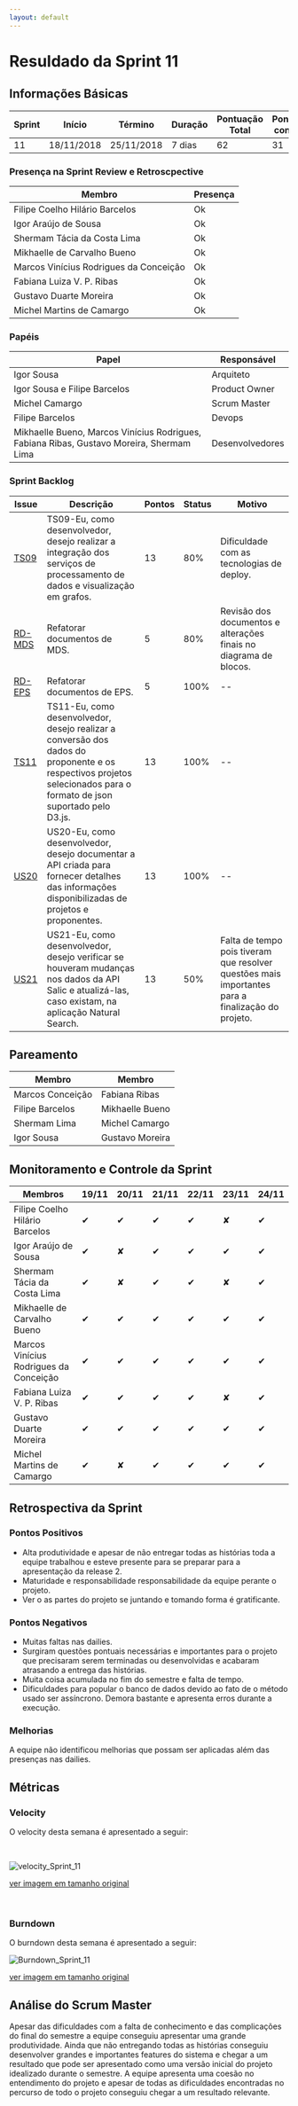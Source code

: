 ```yaml
---
layout: default
---
```


# Resuldado da Sprint 11


## Informações Básicas

| Sprint | Início | Término | Duração | Pontuação Total | Pontuação concluída |
|---|---|---|---|---|---|
| 11 | 18/11/2018 | 25/11/2018 | 7 dias | 62 | 31 |

### Presença na Sprint Review e Retroscpective

| Membro | Presença |
|---|---|
|Filipe Coelho Hilário Barcelos| Ok |
|Igor Araújo de Sousa | Ok |
|Shermam Tácia da Costa Lima | Ok |
|Mikhaelle de Carvalho Bueno | Ok |
|Marcos Vinícius Rodrigues da Conceição | Ok |
|Fabiana Luiza V. P. Ribas | Ok |
|Gustavo Duarte Moreira | Ok |
|Michel Martins de Camargo| Ok |

### Papéis 

|    Papel |     Responsável |
|-----|-----|
| Igor Sousa | Arquiteto |
| Igor Sousa e Filipe Barcelos | Product Owner |
| Michel Camargo | Scrum Master |
| Filipe Barcelos | Devops |
| Mikhaelle Bueno, Marcos Vinícius Rodrigues, Fabiana Ribas, Gustavo Moreira, Shermam Lima | Desenvolvedores |

### Sprint Backlog

| Issue | Descrição | Pontos | Status | Motivo |
|---|---|---|---|---|
|[TS09](https://github.com/fga-eps-mds/2018.2-NaturalSearch/issues/150)|TS09-Eu, como desenvolvedor, desejo realizar a integração dos serviços de processamento de dados e visualização em grafos.|13|80%|Dificuldade com as tecnologias de deploy.|
|[RD-MDS](https://github.com/fga-eps-mds/2018.*2-NaturalSearch/issues/159)| Refatorar documentos de MDS. | 5 |80%| Revisão dos documentos e alterações finais no diagrama de blocos. |
|[RD-EPS](https://github.com/fga-eps-mds/2018.2-NaturalSearch/issues/158)| Refatorar documentos de EPS. | 5 |100%|--|
|[TS11](https://github.com/fga-eps-mds/2018.2-NaturalSearch/issues/157)|TS11-Eu, como desenvolvedor, desejo realizar a conversão dos dados do proponente e os respectivos projetos selecionados para o formato de json suportado pelo D3.js.| 13 | 100% | -- |
|[US20](https://github.com/fga-eps-mds/2018.2-NaturalSearch/issues/146)|US20-Eu, como desenvolvedor, desejo documentar a API criada para fornecer detalhes das informações disponibilizadas de projetos e proponentes.| 13 |100%|--|
|[US21](https://github.com/fga-eps-mds/2018.2-NaturalSearch/issues/156)|US21-Eu, como desenvolvedor, desejo verificar se houveram mudanças nos dados da API Salic e atualizá-las, caso existam, na aplicação Natural Search.| 13 | 50% | Falta de tempo pois tiveram que resolver questões mais importantes para a finalização do projeto. |

## Pareamento 

| Membro  | Membro |
|---|---|
| Marcos Conceição | Fabiana Ribas |
| Filipe Barcelos |  Mikhaelle Bueno |
| Shermam Lima | Michel Camargo |
| Igor Sousa | Gustavo Moreira |

## Monitoramento e Controle da Sprint

| Membros  | 19/11 | 20/11 | 21/11 | 22/11 | 23/11 | 24/11 |
|---|---|---|---|---|---|---|
|Filipe Coelho Hilário Barcelos| &#10004; |&#10004;|&#10004;|&#10004;|&#x2718;|&#10004;|
|Igor Araújo de Sousa | &#10004; |&#x2718;|&#10004;|&#10004;|&#10004;|&#10004;|
|Shermam Tácia da Costa Lima | &#10004; |&#x2718;|&#10004;|&#10004;|&#x2718;|&#10004;|
|Mikhaelle de Carvalho Bueno | &#10004; |&#10004;|&#10004;|&#10004;|&#10004;|&#10004;|
|Marcos Vinícius Rodrigues da Conceição | &#10004; | &#10004; |&#10004;|&#10004;|&#10004;|&#10004;|
|Fabiana Luiza V. P. Ribas | &#10004; | &#10004; |&#10004;|&#10004;|&#x2718;|&#10004;|
|Gustavo Duarte Moreira | &#10004; | &#10004; |&#10004;|&#10004;|&#10004;|&#10004;|
|Michel Martins de Camargo | &#10004; | &#x2718; |&#10004;|&#10004;|&#10004;|&#10004;|

## Retrospectiva da Sprint

### Pontos Positivos

- Alta produtividade e apesar de não entregar todas as histórias toda a equipe trabalhou e esteve presente para se preparar para a apresentação da release 2.
- Maturidade e responsabilidade responsabilidade da equipe perante o projeto.
- Ver o as partes do projeto se juntando e tomando forma é gratificante.

### Pontos Negativos

- Muitas faltas nas dailies.
- Surgiram questões pontuais necessárias e importantes para o projeto que precisaram serem terminadas ou desenvolvidas e acabaram atrasando a entrega das histórias.
- Muita coisa acumulada no fim do semestre e falta de tempo.
- Dificuldades para popular o banco de dados devido ao fato de o método usado ser assíncrono. Demora bastante e apresenta erros durante a execução.


### Melhorias 

A equipe não identificou melhorias que possam ser aplicadas além das presenças nas dailies. 

## Métricas

### Velocity

O velocity desta semana é apresentado a seguir:

<br>

![velocity_Sprint_11](https://fga-eps-mds.github.io/2018.2-NaturalSearch/docs/images/velocity_sprint11.png)

[ver imagem em tamanho original](https://fga-eps-mds.github.io/2018.2-NaturalSearch/docs/images/velocity_sprint11.png)

<br>

### Burndown

O burndown desta semana é apresentado a seguir:

![Burndown_Sprint_11](https://fga-eps-mds.github.io/2018.2-NaturalSearch/docs/images/burndown_sprint11.png)

[ver imagem em tamanho original](https://fga-eps-mds.github.io/2018.2-NaturalSearch/docs/images/burndown_sprint11.png)

## Análise do Scrum Master

Apesar das dificuldades com a falta de conhecimento e das complicações do final do semestre a equipe conseguiu apresentar uma grande produtividade. Ainda que não entregando todas as histórias conseguiu desenvolver grandes e importantes features do sistema e chegar a um resultado que pode ser apresentado como uma versão inicial do projeto idealizado durante o semestre. A equipe apresenta uma coesão no entendimento do projeto e apesar de todas as dificuldades encontradas no percurso de todo o projeto conseguiu chegar a um resultado relevante.
